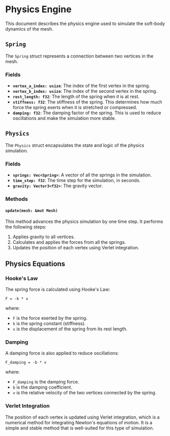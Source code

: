 # Physics Engine

This document describes the physics engine used to simulate the soft-body dynamics of the mesh.

## `Spring`

The `Spring` struct represents a connection between two vertices in the mesh.

### Fields

- **`vertex_a_index: usize`**: The index of the first vertex in the spring.
- **`vertex_b_index: usize`**: The index of the second vertex in the spring.
- **`rest_length: f32`**: The length of the spring when it is at rest.
- **`stiffness: f32`**: The stiffness of the spring. This determines how much force the spring exerts when it is stretched or compressed.
- **`damping: f32`**: The damping factor of the spring. This is used to reduce oscillations and make the simulation more stable.

## `Physics`

The `Physics` struct encapsulates the state and logic of the physics simulation.

### Fields

- **`springs: Vec<Spring>`**: A vector of all the springs in the simulation.
- **`time_step: f32`**: The time step for the simulation, in seconds.
- **`gravity: Vector3<f32>`**: The gravity vector.

### Methods

#### `update(mesh: &mut Mesh)`

This method advances the physics simulation by one time step. It performs the following steps:
1.  Applies gravity to all vertices.
2.  Calculates and applies the forces from all the springs.
3.  Updates the position of each vertex using Verlet integration.

## Physics Equations

### Hooke's Law

The spring force is calculated using Hooke's Law:

`F = -k * x`

where:
- `F` is the force exerted by the spring.
- `k` is the spring constant (stiffness).
- `x` is the displacement of the spring from its rest length.

### Damping

A damping force is also applied to reduce oscillations:

`F_damping = -b * v`

where:
- `F_damping` is the damping force.
- `b` is the damping coefficient.
- `v` is the relative velocity of the two vertices connected by the spring.

### Verlet Integration

The position of each vertex is updated using Verlet integration, which is a numerical method for integrating Newton's equations of motion. It is a simple and stable method that is well-suited for this type of simulation.
